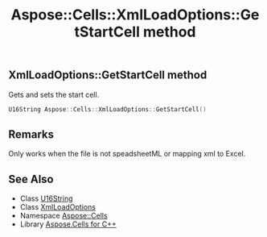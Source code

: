 ﻿---
title: Aspose::Cells::XmlLoadOptions::GetStartCell method
linktitle: GetStartCell
second_title: Aspose.Cells for C++ API Reference
description: 'Aspose::Cells::XmlLoadOptions::GetStartCell method. Gets and sets the start cell in C++.'
type: docs
weight: 600
url: /cpp/aspose.cells/xmlloadoptions/getstartcell/
---
## XmlLoadOptions::GetStartCell method


Gets and sets the start cell.

```cpp
U16String Aspose::Cells::XmlLoadOptions::GetStartCell()
```

## Remarks


Only works when the file is not speadsheetML or mapping xml to Excel. 
## See Also

* Class [U16String](../../u16string/)
* Class [XmlLoadOptions](../)
* Namespace [Aspose::Cells](../../)
* Library [Aspose.Cells for C++](../../../)
